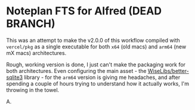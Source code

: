 # Noteplan FTS for Alfred (DEAD BRANCH)

This was an attempt to make the v2.0.0 of this workflow compiled with `vercel/pkg` as a single executable for both `x64` (old macs) and `arm64` (new mX macs) architectures.

Rough, working version is done, I just can't make the packaging work for both architectures. Even configuring the main asset - the [WiseLibs/better-sqlite3](https://github.com/WiseLibs/better-sqlite3) library - for the `arm64` version is giving me headaches, and after spending a couple of hours trying to understand how it actually works, I'm throwing in the towel.

A.